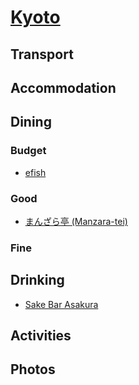 # [Kyoto](http://en.wikipedia.org/wiki/Kyoto)

## Transport

## Accommodation

## Dining

### Budget

* [efish](http://www.shinproducts.com)

### Good

* [まんざら亭 (Manzara-tei)](http://www.manzara.co.jp/pont/index.html)

### Fine

## Drinking

* [Sake Bar Asakura](http://openkyoto.com/dining/sake-bar-asakura.html)

## Activities

## Photos
